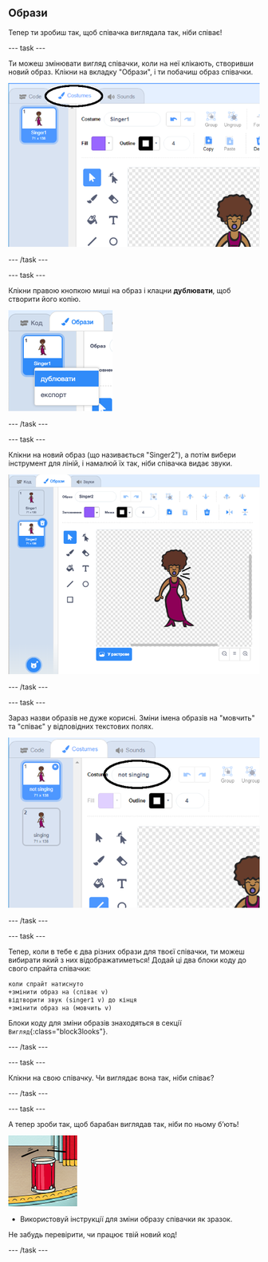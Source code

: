 ## Образи

Тепер ти зробиш так, щоб співачка виглядала так, ніби співає!

\--- task \---

Ти можеш змінювати вигляд співачки, коли на неї клікають, створивши новий образ. Клікни на вкладку "Образи", і ти побачиш образ співачки.

![знімок екрана](images/band-singer-costume-annotated.png)

\--- /task \---

\--- task \---

Клікни правою кнопкою миші на образ і клацни **дублювати**, щоб створити його копію.

![знімок екрана](images/band-singer-duplicate.png)

\--- /task \---

\--- task \---

Клікни на новий образ (що називається "Singer2"), а потім вибери інструмент для ліній, і намалюй їх так, ніби співачка видає звуки.

![знімок екрана](images/band-singer-click.png)

\--- /task \---

\--- task \---

Зараз назви образів не дуже корисні. Зміни імена образів на "мовчить" та "співає" у відповідних текстових полях.

![знімок екрана](images/band-singer-name-annotated.png)

\--- /task \---

\--- task \---

Тепер, коли в тебе є два різних образи для твоєї співачки, ти можеш вибирати який з них відображатиметься! Додай ці два блоки коду до свого спрайта співачки:

```blocks3
коли спрайт натиснуто
+змінити образ на (співає v)
відтворити звук (singer1 v) до кінця
+змінити образ на (мовчить v)
```

Блоки коду для зміни образів знаходяться в секції `Вигляд`{:class="block3looks"}.

\--- /task \---

\--- task \---

Клікни на свою співачку. Чи виглядає вона так, ніби співає?

\--- /task \---

\--- task \---

А тепер зроби так, щоб барабан виглядав так, ніби по ньому б’ють!

![знімок екрана](images/band-drum-final.png)

- Використовуй інструкції для зміни образу співачки як зразок.

Не забудь перевірити, чи працює твій новий код!

\--- /task \---